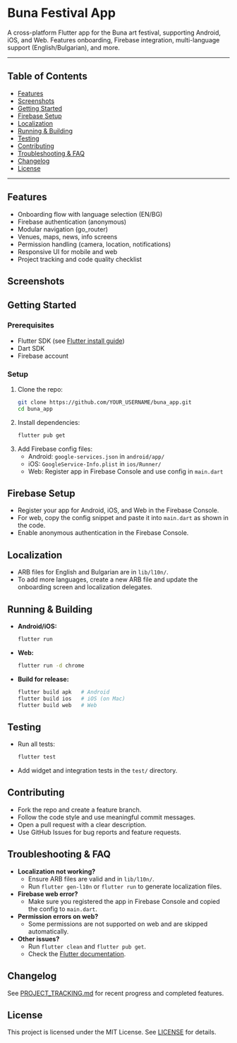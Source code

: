 # Buna Festival App

A cross-platform Flutter app for the Buna art festival, supporting Android, iOS, and Web. Features onboarding, Firebase integration, multi-language support (English/Bulgarian), and more.

---

## Table of Contents
- [Features](#features)
- [Screenshots](#screenshots)
- [Getting Started](#getting-started)
- [Firebase Setup](#firebase-setup)
- [Localization](#localization)
- [Running & Building](#running--building)
- [Testing](#testing)
- [Contributing](#contributing)
- [Troubleshooting & FAQ](#troubleshooting--faq)
- [Changelog](#changelog)
- [License](#license)

---

## Features
- Onboarding flow with language selection (EN/BG)
- Firebase authentication (anonymous)
- Modular navigation (go_router)
- Venues, maps, news, info screens
- Permission handling (camera, location, notifications)
- Responsive UI for mobile and web
- Project tracking and code quality checklist

## Screenshots
<!-- Add screenshots or GIFs here -->

## Getting Started
### Prerequisites
- Flutter SDK (see [Flutter install guide](https://docs.flutter.dev/get-started/install))
- Dart SDK
- Firebase account

### Setup
1. Clone the repo:
   ```sh
   git clone https://github.com/YOUR_USERNAME/buna_app.git
   cd buna_app
   ```
2. Install dependencies:
   ```sh
   flutter pub get
   ```
3. Add Firebase config files:
   - Android: `google-services.json` in `android/app/`
   - iOS: `GoogleService-Info.plist` in `ios/Runner/`
   - Web: Register app in Firebase Console and use config in `main.dart`

## Firebase Setup
- Register your app for Android, iOS, and Web in the Firebase Console.
- For web, copy the config snippet and paste it into `main.dart` as shown in the code.
- Enable anonymous authentication in the Firebase Console.

## Localization
- ARB files for English and Bulgarian are in `lib/l10n/`.
- To add more languages, create a new ARB file and update the onboarding screen and localization delegates.

## Running & Building
- **Android/iOS:**
  ```sh
  flutter run
  ```
- **Web:**
  ```sh
  flutter run -d chrome
  ```
- **Build for release:**
  ```sh
  flutter build apk   # Android
  flutter build ios   # iOS (on Mac)
  flutter build web   # Web
  ```

## Testing
- Run all tests:
  ```sh
  flutter test
  ```
- Add widget and integration tests in the `test/` directory.

## Contributing
- Fork the repo and create a feature branch.
- Follow the code style and use meaningful commit messages.
- Open a pull request with a clear description.
- Use GitHub Issues for bug reports and feature requests.

## Troubleshooting & FAQ
- **Localization not working?**
  - Ensure ARB files are valid and in `lib/l10n/`.
  - Run `flutter gen-l10n` or `flutter run` to generate localization files.
- **Firebase web error?**
  - Make sure you registered the app in Firebase Console and copied the config to `main.dart`.
- **Permission errors on web?**
  - Some permissions are not supported on web and are skipped automatically.
- **Other issues?**
  - Run `flutter clean` and `flutter pub get`.
  - Check the [Flutter documentation](https://docs.flutter.dev/).

## Changelog
See [PROJECT_TRACKING.md](PROJECT_TRACKING.md) for recent progress and completed features.

## License
This project is licensed under the MIT License. See [LICENSE](LICENSE) for details.
